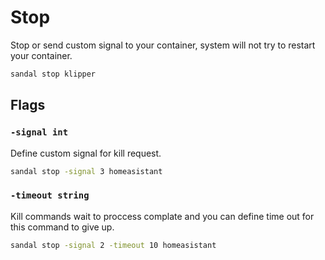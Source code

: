 # Stop

Stop or send custom signal to your container, system will not try to restart your container.

```bash
sandal stop klipper
```

## Flags

### `-signal int`

Define custom signal for kill request.

```bash
sandal stop -signal 3 homeasistant
```

### `-timeout string`

Kill commands wait to proccess complate and you can define time out for this command to give up.

```bash
sandal stop -signal 2 -timeout 10 homeasistant
```

